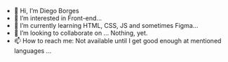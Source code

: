 - 👋 Hi, I’m Diego Borges
- 👀 I’m interested in Front-end...
- 🌱 I’m currently learning HTML, CSS, JS and sometimes Figma...
- 💞️ I’m looking to collaborate on ... Nothing, yet.
- 📫 How to reach me: Not available until I get good enough at mentioned languages ...

<!---
diegofb2001/diegofb2001 is a ✨ special ✨ repository because its `README.md` (this file) appears on your GitHub profile.
You can click the Preview link to take a look at your changes.
--->
